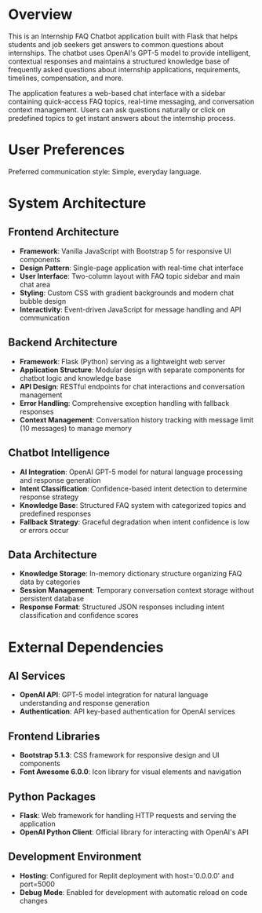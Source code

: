 # Overview

This is an Internship FAQ Chatbot application built with Flask that helps students and job seekers get answers to common questions about internships. The chatbot uses OpenAI's GPT-5 model to provide intelligent, contextual responses and maintains a structured knowledge base of frequently asked questions about internship applications, requirements, timelines, compensation, and more.

The application features a web-based chat interface with a sidebar containing quick-access FAQ topics, real-time messaging, and conversation context management. Users can ask questions naturally or click on predefined topics to get instant answers about the internship process.

# User Preferences

Preferred communication style: Simple, everyday language.

# System Architecture

## Frontend Architecture
- **Framework**: Vanilla JavaScript with Bootstrap 5 for responsive UI components
- **Design Pattern**: Single-page application with real-time chat interface
- **User Interface**: Two-column layout with FAQ topic sidebar and main chat area
- **Styling**: Custom CSS with gradient backgrounds and modern chat bubble design
- **Interactivity**: Event-driven JavaScript for message handling and API communication

## Backend Architecture
- **Framework**: Flask (Python) serving as a lightweight web server
- **Application Structure**: Modular design with separate components for chatbot logic and knowledge base
- **API Design**: RESTful endpoints for chat interactions and conversation management
- **Error Handling**: Comprehensive exception handling with fallback responses
- **Context Management**: Conversation history tracking with message limit (10 messages) to manage memory

## Chatbot Intelligence
- **AI Integration**: OpenAI GPT-5 model for natural language processing and response generation
- **Intent Classification**: Confidence-based intent detection to determine response strategy
- **Knowledge Base**: Structured FAQ system with categorized topics and predefined responses
- **Fallback Strategy**: Graceful degradation when intent confidence is low or errors occur

## Data Architecture
- **Knowledge Storage**: In-memory dictionary structure organizing FAQ data by categories
- **Session Management**: Temporary conversation context storage without persistent database
- **Response Format**: Structured JSON responses including intent classification and confidence scores

# External Dependencies

## AI Services
- **OpenAI API**: GPT-5 model integration for natural language understanding and response generation
- **Authentication**: API key-based authentication for OpenAI services

## Frontend Libraries
- **Bootstrap 5.1.3**: CSS framework for responsive design and UI components
- **Font Awesome 6.0.0**: Icon library for visual elements and navigation

## Python Packages
- **Flask**: Web framework for handling HTTP requests and serving the application
- **OpenAI Python Client**: Official library for interacting with OpenAI's API

## Development Environment
- **Hosting**: Configured for Replit deployment with host='0.0.0.0' and port=5000
- **Debug Mode**: Enabled for development with automatic reload on code changes
